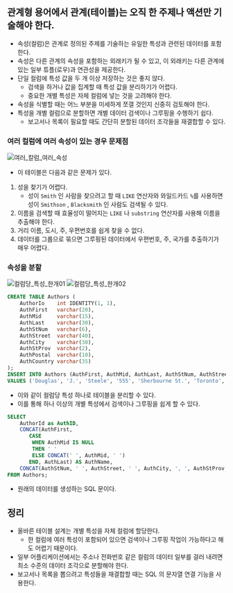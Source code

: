 ## 관계형 용어에서 관계(테이블)는 오직 한 주제나 액션만 기술해야 한다.
- 속성(컬럼)은 관계로 정의된 주제를 기술하는 유일한 특성과 관련된 데이터를 포함한다.
- 속성은 다른 관계의 속성을 포함하는 외래키가 될 수 있고, 이 외래키는 다른 관계에 있는 일부 튜플(로우)과 연관성을 제공한다.
- 단일 컬럼에 특성 값을 두 개 이상 저장하는 것은 좋지 않다.
  - 검색을 하거나 값을 집계할 때 특성 값을 분리하기가 어렵다.
  - 중요한 개별 특성은 자체 컬럼에 넣는 것을 고려해야 한다.
- 속성을 식별할 때는 어느 부분을 미세하게 쪼갤 것인지 신중히 검토해야 한다.
- 특성을 개별 컬럼으로 분할하면 개별 데이터 검색이나 그루핑을 수행하기 쉽다.
  - 보고서나 목록이 필요할 때도 간단히 분할된 데이터 조각들을 재결합할 수 있다.

### 여러 컬럼에 여러 속성이 있는 경우 문제점
![여러_칼럼_여러_속성](https://github.com/Evil-Goblin/BookStudy/assets/74400861/fc8c874e-ff39-48e0-bf46-07923695a525)
- 이 테이블은 다음과 같은 문제가 있다.
1. 성을 찾기가 어렵다.
   - 성이 `Smith` 인 사람을 찾으려고 할 때 `LIKE` 연산자와 와일드카드 `%`를 사용하면 성이 `Smithson` , `Blacksmith` 인 사람도 검색될 수 있다.
2. 이름을 검색할 때 효율성이 떨어지는 `LIKE` 나 `substring` 연산자를 사용해 이름을 추출해야 한다.
3. 거리 이름, 도시, 주, 우편번호를 쉽게 찾을 수 없다.
4. 데이터를 그룹으로 묶으면 그루핑된 데이터에서 우편번호, 주, 국가를 추출하기가 매우 어렵다.

### 속성을 분할
![컬럼당_특성_한개01](https://github.com/Evil-Goblin/BookStudy/assets/74400861/de991e19-5e8d-4370-af41-fe99fd59dc24)
![컬럼당_특성_한개02](https://github.com/Evil-Goblin/BookStudy/assets/74400861/bdacab19-5e36-4a9a-b8b7-d4fe100d5a87)
```sql
CREATE TABLE Authors (
    AuthorIo    int IDENTITY(1, 1),
    AuthFirst   varchar(20),
    AuthMid     varchar(15),
    AuthLast    varchar(30),
    AuthStNum   varchar(6),
    AuthStreet  varchar(40),
    AuthCity    varchar(30),
    AuthStProv  varchar(2),
    AuthPostal  varchar(10),
    AuthCountry varchar(35)
);
INSERT INTO Authors (AuthFirst, AuthMid, AuthLast, AuthStNum, AuthStreet, AuthCity, AuthStProv, AuthPostal, AuthCountry)
VALUES ('Douglas', 'J.', 'Steele', '555', 'Sherbourne St.', 'Toronto', 'ON', 'M4X 1W6', 'Canada');
```
- 이와 같이 컬럼당 특성 하나로 테이블을 분리할 수 있다.
- 이를 통해 하나 이상의 개별 특성에서 검색이나 그루핑을 쉽게 할 수 있다.

```sql
SELECT 
    AuthorId as AuthID, 
    CONCAT(AuthFirst,
       CASE 
        WHEN AuthMid IS NULL
        THEN ' '
        ELSE CONCAT(' ', AuthMid, ' ')
       END, AuthLast) AS AuthName,
    CONCAT(AuthStNum, ' ', AuthStreet, ' ', AuthCity, ', ', AuthStProv, ' ', AuthPostal, ', ', AuthContry) AS AuthAddress
FROM Authors;
```
- 원래의 데이터를 생성하는 SQL 문이다.

## 정리
- 올바른 테이블 설계는 개별 특성을 자체 컬럼에 할당한다.
  - 한 컬럼에 여러 특성이 포함되어 있으면 검색이나 그루핑 작업이 가능하다고 해도 어렵기 때문이다.
- 일부 어플리케이션에서는 주소나 전화번호 같은 컬럼의 데이터 일부를 걸러 내려면 최소 수준의 데이터 조각으로 분할해야 한다.
- 보고서나 목록을 뽑으려고 특성들을 재결합할 때는 SQL 의 문자열 연결 기능을 사용한다.
